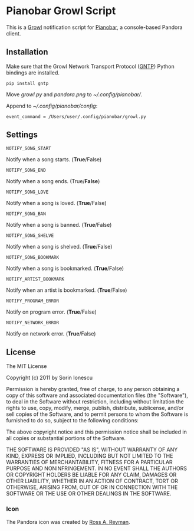 # Pianobar Growl Script

This is a [Growl](http://growl.info) notification script for [Pianobar](http://6xq.net/projects/pianobar), a console-based Pandora client.

## Installation

Make sure that the Growl Network Transport Protocol ([GNTP](https://github.com/kfdm/gntp)) Python bindings are installed.

    pip install gntp

Move *growl.py* and *pandora.png* to *~/.config/pianobar/*.

Append to *~/.config/pianobar/config*:

    event_command = /Users/user/.config/pianobar/growl.py

## Settings

`NOTIFY_SONG_START`

Notify when a song starts. (**True**/False)

`NOTIFY_SONG_END`

Notify when a song ends. (True/**False**)

`NOTIFY_SONG_LOVE`

Notify when a song is loved. (**True**/False)

`NOTIFY_SONG_BAN`

Notify when a song is banned. (**True**/False)

`NOTIFY_SONG_SHELVE`

Notify when a song is shelved. (**True**/False)

`NOTIFY_SONG_BOOKMARK`

Notify when a song is bookmarked. (**True**/False)

`NOTIFY_ARTIST_BOOKMARK`

Notify when an artist is bookmarked. (**True**/False)

`NOTIFY_PROGRAM_ERROR`

Notify on program error. (**True**/False)

`NOTIFY_NETWORK_ERROR`

Notify on network error. (**True**/False)

## License

The MIT License

Copyright (c) 2011 by Sorin Ionescu

Permission is hereby granted, free of charge, to any person obtaining a copy
of this software and associated documentation files (the "Software"), to deal
in the Software without restriction, including without limitation the rights
to use, copy, modify, merge, publish, distribute, sublicense, and/or sell
copies of the Software, and to permit persons to whom the Software is
furnished to do so, subject to the following conditions:

The above copyright notice and this permission notice shall be included in
all copies or substantial portions of the Software.

THE SOFTWARE IS PROVIDED "AS IS", WITHOUT WARRANTY OF ANY KIND, EXPRESS OR
IMPLIED, INCLUDING BUT NOT LIMITED TO THE WARRANTIES OF MERCHANTABILITY,
FITNESS FOR A PARTICULAR PURPOSE AND NONINFRINGEMENT. IN NO EVENT SHALL THE
AUTHORS OR COPYRIGHT HOLDERS BE LIABLE FOR ANY CLAIM, DAMAGES OR OTHER
LIABILITY, WHETHER IN AN ACTION OF CONTRACT, TORT OR OTHERWISE, ARISING FROM,
OUT OF OR IN CONNECTION WITH THE SOFTWARE OR THE USE OR OTHER DEALINGS IN
THE SOFTWARE.

### Icon

The Pandora icon was created by [Ross A. Reyman](http://www.flickr.com/photos/rossr/2768279921/).

